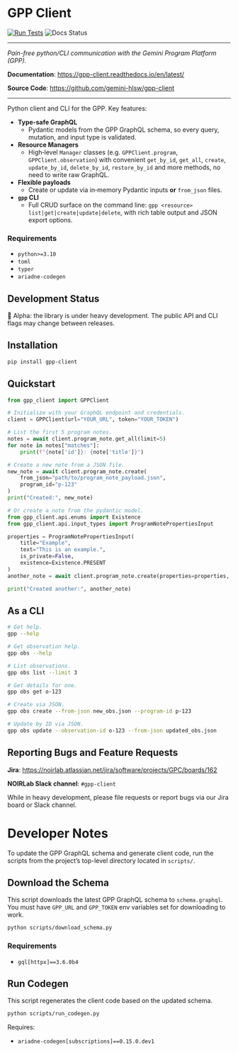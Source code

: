 # GPP Client

[![Run Tests](https://github.com/gemini-hlsw/gpp-client/actions/workflows/run_tests.yaml/badge.svg?branch=main)](https://github.com/gemini-hlsw/gpp-client/actions/workflows/run_tests.yaml)
![Docs Status](https://readthedocs.org/projects/gpp-client/badge/?version=latest)

---

_Pain-free python/CLI communication with the Gemini Program Platform (GPP)._

**Documentation**: <a href="https://gpp-client.readthedocs.io/en/latest/" target="_blank">https://gpp-client.readthedocs.io/en/latest/</a>

**Source Code**: <a href="https://github.com/gemini-hlsw/gpp-client" target="_blank">https://github.com/gemini-hlsw/gpp-client</a>

---

Python client and CLI for the GPP. Key features:

- **Type‑safe GraphQL**
  - Pydantic models from the GPP GraphQL schema, so every query, mutation, and input type is validated.
- **Resource Managers**
  - High‑level `Manager` classes (e.g. `GPPClient.program`, `GPPClient.observation`) with convenient `get_by_id`, `get_all`, `create`, `update_by_id`, `delete_by_id`, `restore_by_id` and more methods, no need to write raw GraphQL.
- **Flexible payloads**
  - Create or update via in‑memory Pydantic inputs **or** `from_json` files.
- **`gpp` CLI**
  - Full CRUD surface on the command line: `gpp <resource> list|get|create|update|delete`, with rich table output and JSON export options.

### Requirements

- `python>=3.10`
- `toml`
- `typer`
- `ariadne-codegen`

## Development Status

🚧 Alpha: the library is under heavy development. The public API and CLI flags may change between releases.

## Installation

```bash
pip install gpp-client
```

## Quickstart

```python
from gpp_client import GPPClient

# Initialize with your GraphQL endpoint and credentials.
client = GPPClient(url="YOUR_URL", token="YOUR_TOKEN")

# List the first 5 program notes.
notes = await client.program_note.get_all(limit=5)
for note in notes["matches"]:
    print(f"{note['id']}: {note['title']}")

# Create a new note from a JSON file.
new_note = await client.program_note.create(
    from_json="path/to/program_note_payload.json",
    program_id="p-123"
)
print("Created:", new_note)

# Or create a note from the pydantic model.
from gpp_client.api.enums import Existence
from gpp_client.api.input_types import ProgramNotePropertiesInput

properties = ProgramNotePropertiesInput(
    title="Example",
    text="This is an example.",
    is_private=False,
    existence=Existence.PRESENT
)
another_note = await client.program_note.create(properties=properties, program_id="p-123")

print("Created another:", another_note)
```

## As a CLI

```bash
# Get help.
gpp --help

# Get observation help.
gpp obs --help

# List observations.
gpp obs list --limit 3

# Get details for one.
gpp obs get o-123

# Create via JSON.
gpp obs create --from-json new_obs.json --program-id p-123

# Update by ID via JSON.
gpp obs update --observation-id o-123 --from-json updated_obs.json
```

## Reporting Bugs and Feature Requests

**Jira**: https://noirlab.atlassian.net/jira/software/projects/GPC/boards/162

**NOIRLab Slack channel**: `#gpp-client`

While in heavy development, please file requests or report bugs via our Jira board or Slack channel.

# Developer Notes

To update the GPP GraphQL schema and generate client code, run the scripts from the project’s top-level directory located in `scripts/`.

## Download the Schema

This script downloads the latest GPP GraphQL schema to `schema.graphql`. You must have `GPP_URL` and `GPP_TOKEN` env variables set for downloading to work.

```bash
python scripts/download_schema.py
```

### Requirements

- `gql[httpx]==3.6.0b4`

## Run Codegen

This script regenerates the client code based on the updated schema.

```bash
python scripts/run_codegen.py
```

Requires:

- `ariadne-codegen[subscriptions]==0.15.0.dev1`
